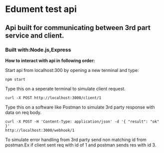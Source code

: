 # Edument test api

## Api built for communicating between 3rd part service and client.
### Built with:Node.js,Express

**How to interact with api in following order:**

Start api from localhost:300 by opening a new terminal and type:

```
npm start
```
Type this on a seperate terminal to simulate client request.
```
curl -X POST http://localhost:3000/client/1
```
Type this on a software like Postman to simulate 3rd party response with data on req body.
```
curl -X POST -H 'Content-Type: application/json' -d '{ "result": "ok" }' 
http://localhost:3000/webhook/1 
```
To simulate error handling from 3rd party send non matching id from postman.Ex if client sent req with id of 1 and postman sends res with id 3.